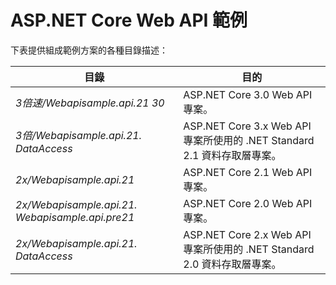 # <a name="aspnet-core-web-api-samples"></a>ASP.NET Core Web API 範例

下表提供組成範例方案的各種目錄描述：

| 目錄                   | 目的 |
|-----------------------------|------------------------------------------------------------|
| *3倍速/Webapisample.api.21 30*    | ASP.NET Core 3.0 Web API 專案。                       |
| *3倍/Webapisample.api.21. DataAccess*| ASP.NET Core 3.x Web API 專案所使用的 .NET Standard 2.1 資料存取層專案。|
| *2x/Webapisample.api.21*    | ASP.NET Core 2.1 Web API 專案。                         |
| *2x/Webapisample.api.21. Webapisample.api.pre21* | ASP.NET Core 2.0 Web API 專案。                         |
| *2x/Webapisample.api.21. DataAccess*| ASP.NET Core 2.x Web API 專案所使用的 .NET Standard 2.0 資料存取層專案。|
